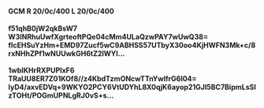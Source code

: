 #### GCM R 20/0c/400 L 20/0c/400
**f51qhB0jW2qkBsW7**<br/>**W3INRhuUwfXgrteoftPQe04cMm4ULaQzwPAY7wUwQ38=**<br/>**fIcEHSuYzHm+EMD97Zucf5wC9ABHSS57UTbyX30oo4KjHWFN3Mk+c/8rxNHhZPf1wNUUwkGH6tZ2lWYI...**<br/><br/>
**1wbIKHrRXPUPIxF6**<br/>**TRaUU8ER7Z01KOf8//z4KbdTzmONcwTTnYwlfrG6l04=**<br/>**lyD4/axvEDVq+9WKYO2PCY6VtUDYhL8X0qjK6ayop21GJI5BC7BipmLsSlzTOHt/POGmUPNLgRJ0vS+s...**